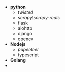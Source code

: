 * **python**
  * *twisted*
  * *scrapy\scrapy-redis*
  * flask
  * aiohttp
  * django
  * opencv
* **Nodejs**
  * *pupeeteer*
  * typescript
* **Golang**
*
